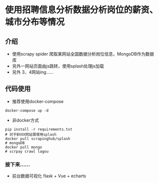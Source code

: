 # 使用招聘信息分析数据分析岗位的薪资、城市分布等情况

## 介绍

- 使用scrapy spider 爬取某网站全国数据分析岗位信息，MongoDB作为数据库
- 另外一网站页面由js跳转，使用splash处理js加载
- 另外 3、4网站ing……

## 代码使用

- 推荐使用docker-compose

~~~
docker-compose up -d
~~~

- 非docker方式

~~~ 
pip install -r requirements.txt
# 对于BXXX网站需使用splash
docker pull scrapinghub/splash
# mongoDB
docker pull mongo
# scrpay crawl lagou

~~~

### 接下来……

- 前台数据可视化 flask + Vue + echarts